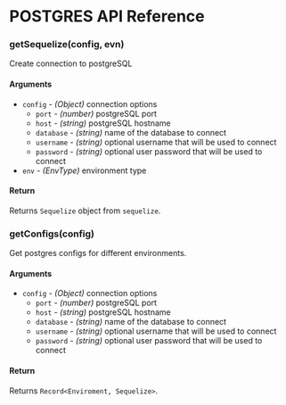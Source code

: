 # POSTGRES API Reference

### getSequelize(config, evn)

Create connection to postgreSQL

#### Arguments
- `config` - *(Object)* connection options
  - `port` - *(number)* postgreSQL port
  - `host` - *(string)* postgreSQL hostname
  - `database` - *(string)* name of the database to connect
  - `username` - *(string)* optional username that will be used to connect
  - `password` - *(string)* optional user password that will be used to connect
- `env` - *(EnvType)* environment type

#### Return

Returns `Sequelize` object from `sequelize`.

### getConfigs(config)

Get postgres configs for different environments.

#### Arguments
- `config` - *(Object)* connection options
  - `port` - *(number)* postgreSQL port
  - `host` - *(string)* postgreSQL hostname
  - `database` - *(string)* name of the database to connect
  - `username` - *(string)* optional username that will be used to connect
  - `password` - *(string)* optional user password that will be used to connect

#### Return

Returns `Record<Enviroment, Sequelize>`.
